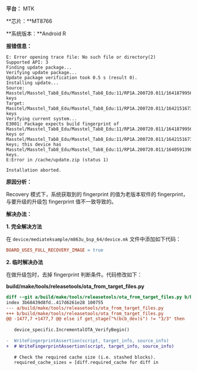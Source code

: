**平台：** MTK

**芯片：**MT8766

**系统版本：**Android R

**报错信息：**

```
E: Error opening trace file: No such file or directory(2)
Supported API: 3
Finding update package...
Verifying update package...
Update package verification took 0.5 s (result 0).
Installing update...
Source: Masstel/Masstel_Tab8_Edu/Masstel_Tab8_Edu:11/RP1A.200720.011/1641879956:user/release-keys
Target: Masstel/Masstel_Tab8_Edu/Masstel_Tab8_Edu:11/RP1A.200720.011/1642151673:user/release-keys
Verifying current system...
E3001: Package expects build fingerprint of Masstel/Masstel_Tab8_Edu/Masstel_Tab8_Edu:11/RP1A.200720.011/1641879956:user/release-keys or Masstel/Masstel_Tab8_Edu/Masstel_Tab8_Edu:11/RP1A.200720.011/1642151673:user/release-keys; this device has Masstel/Masstel_Tab8_Edu/Masstel_Tab8_Edu:11/RP1A.200720.011/1640591398:user/release-keys.
E:Error in /cache/update.zip (status 1)

Installation aborted.
```

**原因分析：**

Recovery 模式下，系统获取到的 fingerprint  的值为老版本软件的 fingerprint，与要升级的升级包 fingerprint 值不一致导致的。

**解决办法：**

**1. 完全解决方法**

在 `device/mediateksample/m863u_bsp_64/device.mk` 文件中添加如下代码：

```makefile
BOARD_USES_FULL_RECOVERY_IMAGE = true
```

**2. 临时解决办法**

在做升级包时，去掉 fingerprint 判断条件。代码修改如下：

**build/make/tools/releasetools/ota_from_target_files.py**

```diff
diff --git a/build/make/tools/releasetools/ota_from_target_files.py b/build/make/tools/releasetools/ota_from_target_files.py
index 3b68439d8fd..417d6261e28 100755
--- a/build/make/tools/releasetools/ota_from_target_files.py
+++ b/build/make/tools/releasetools/ota_from_target_files.py
@@ -1477,7 +1477,7 @@ else if get_stage("%(bcb_dev)s") != "3/3" then
 
   device_specific.IncrementalOTA_VerifyBegin()
 
-  WriteFingerprintAssertion(script, target_info, source_info)
+  # WriteFingerprintAssertion(script, target_info, source_info)
 
   # Check the required cache size (i.e. stashed blocks).
   required_cache_sizes = [diff.required_cache for diff in
```
